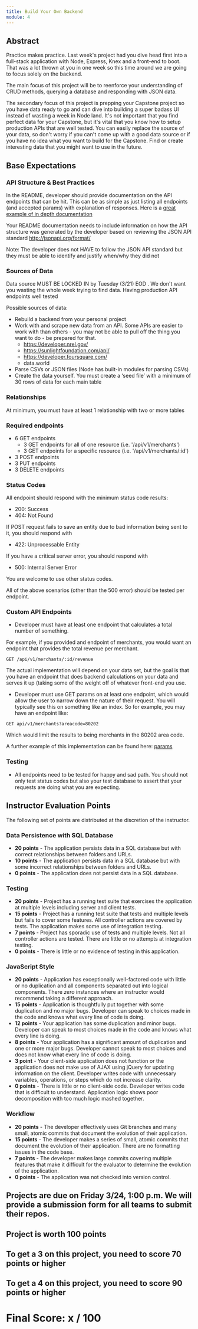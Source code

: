 ```yaml
---
title: Build Your Own Backend
module: 4
---
```


## Abstract

Practice makes practice. Last week's project had you dive head first into a full-stack application with Node, Express, Knex and a front-end to boot. That was a lot thrown at you in one week so this time around we are going to focus solely on the backend.

The main focus of this project will be to reenforce your understanding of CRUD methods, querying a database and responding with JSON data.

The secondary focus of this project is prepping your Capstone project so you have data ready to go and can dive into building a super badass UI instead of wasting a week in Node land. It's not important that you find perfect data for your Capstone, but it's vital that you know how to setup production APIs that are well tested. You can easily replace the source of your data, so don't worry if you can't come up with a good data source or if you have no idea what you want to build for the Capstone. Find or create interesting data that you might want to use in the future.

## Base Expectations

### API Structure & Best Practices

In the README, developer should provide documentation on the API endpoints that can be hit. This can be as simple as just listing all endpoints (and accepted params) with explanation of responses. Here is a [great example of in depth documentation](https://github.com/500px/api-documentation/blob/master/README.md)

Your README documentation needs to include information on how the API structure was generated by the developer based on reviewing the JSON API standard http://jsonapi.org/format/

Note: The developer does not HAVE to follow the JSON API standard but they must be able to identify and justify when/why they did not

### Sources of Data

Data source MUST BE LOCKED IN by Tuesday (3/21) EOD . We don't want you wasting the whole week trying to find data. Having production API endpoints well tested

Possible sources of data:

* Rebuild a backend from your personal project
* Work with and scrape new data from an API. Some APIs are easier to work with than others - you may not be able to pull off the thing you want to do - be prepared for that.
  * https://developer.nrel.gov/
  * https://sunlightfoundation.com/api/
  * https://developer.foursquare.com/
  * data.world
* Parse CSVs or JSON files (Node has built-in modules for parsing CSVs)
* Create the data yourself. You must create a ‘seed file’ with a minimum of 30 rows of data for each main table

### Relationships

At minimum, you must have at least 1 relationship with two or more tables

### Required endpoints

* 6 GET endpoints
  * 3 GET endpoints for all of one resource (i.e. '/api/v1/merchants')
  * 3 GET endpoints for a specific resource (i.e. '/api/v1/merchants/:id')
* 3 POST endpoints
* 3 PUT endpoints
* 3 DELETE endpoints

### Status Codes

All endpoint should respond with the minimum status code results:

* 200: Success
* 404: Not Found

If POST request fails to save an entity due to bad information being sent to it, you should respond with

* 422: Unprocessable Entity

If you have a critical server error, you should respond with

* 500: Internal Server Error

You are welcome to use other status codes.

All of the above scenarios (other than the 500 error) should be tested per endpoint.

### Custom API Endpoints

* Developer must have at least one endpoint that calculates a total number of something.

For example, if you provided and endpoint of merchants, you would want an endpoint that provides the total revenue per merchant.

 `GET /api/v1/merchants/:id/revenue`

The actual implementation will depend on your data set, but the goal is that you have an endpoint that does backend calculations on your data and serves it up (taking some of the weight off of whatever front-end you use.

* Developer must use GET params on at least one endpoint, which would allow the user to narrow down the nature of their request. You will typically see this on something like an index. So for example, you may have an endpoint like:

`GET api/v1/merchants?areacode=80202`

Which would limit the results to being merchants in the 80202 area code.

A further example of this implementation can be found here: [params](https://scotch.io/tutorials/use-expressjs-to-get-url-and-post-parameters)

### Testing

* All endpoints need to be tested for happy and sad path. You should not only test status codes but also your test database to assert that your requests are doing what you are expecting.

## Instructor Evaluation Points

The following set of points are distributed at the discretion of the instructor.

### Data Persistence with SQL Database

* **20 points** - The application persists data in a SQL database but with correct relationships between folders and URLs.
* **10 points** - The application persists data in a SQL database but with some incorrect relationships between folders and URLs.
* **0 points** - The application does not persist data in a SQL database.

### Testing

* **20 points** - Project has a running test suite that exercises the application at multiple levels including server and client tests.
* **15 points** - Project has a running test suite that tests and multiple levels but fails to cover some features. All controller actions are covered by tests. The application makes some use of integration testing.
* **7 points** - Project has sporadic use of tests and multiple levels. Not all controller actions are tested. There are little or no attempts at integration testing.
* **0 points** - There is little or no evidence of testing in this application.

### JavaScript Style

* **20 points** - Application has exceptionally well-factored code with little or no duplication and all components separated out into logical components. There _zero_ instances where an instructor would recommend taking a different approach.
* **15 points** - Application is thoughtfully put together with some duplication and no major bugs. Developer can speak to choices made in the code and knows what every line of code is doing.
* **12 points** - Your application has some duplication and minor bugs. Developer can speak to most choices made in the code and knows what every line is doing.
* **8 points** - Your application has a significant amount of duplication and one or more major bugs. Developer cannot speak to most choices and does not know what every line of code is doing.
* **3 point** - Your client-side application does not function or the application does not make use of AJAX using jQuery for updating information on the client. Developer writes code with unnecessary variables, operations, or steps which do not increase clarity.
* **0 points** - There is little or no client-side code. Developer writes code that is difficult to understand. Application logic shows poor decomposition with too much logic mashed together.

### Workflow

* **20 points** - The developer effectively uses Git branches and many small, atomic commits that document the evolution of their application.
* **15 points** - The developer makes a series of small, atomic commits that document the evolution of their application. There are no formatting issues in the code base.
* **7 points** - The developer makes large commits covering multiple features that make it difficult for the evaluator to determine the evolution of the application.
* **0 points** - The application was not checked into version control.

## Projects are due on Friday 3/24, 1:00 p.m. We will provide a submission form for all teams to submit their repos.

## Project is worth 100 points

## To get a 3 on this project, you need to score 70 points or higher

## To get a 4 on this project, you need to score 90 points or higher

# Final Score: x / 100
